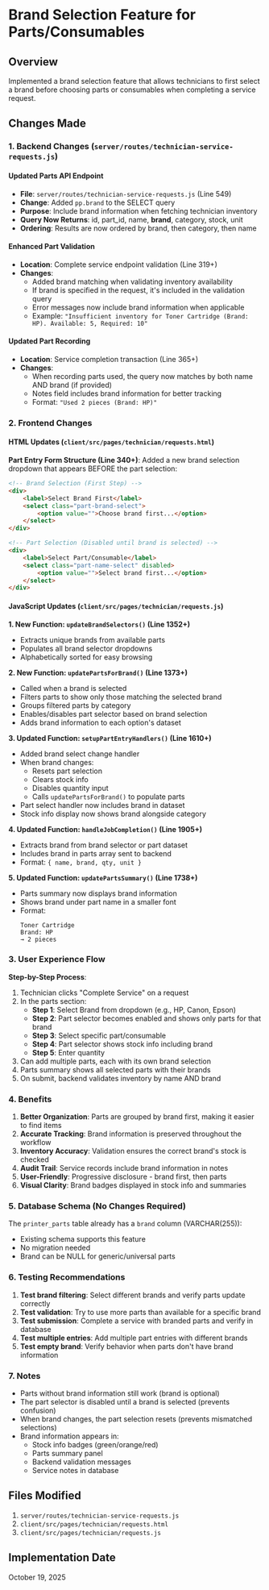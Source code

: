 # Brand Selection Feature for Parts/Consumables

## Overview
Implemented a brand selection feature that allows technicians to first select a brand before choosing parts or consumables when completing a service request.

## Changes Made

### 1. Backend Changes (`server/routes/technician-service-requests.js`)

#### Updated Parts API Endpoint
- **File**: `server/routes/technician-service-requests.js` (Line 549)
- **Change**: Added `pp.brand` to the SELECT query
- **Purpose**: Include brand information when fetching technician inventory
- **Query Now Returns**: id, part_id, name, **brand**, category, stock, unit
- **Ordering**: Results are now ordered by brand, then category, then name

#### Enhanced Part Validation
- **Location**: Complete service endpoint validation (Line 319+)
- **Changes**: 
  - Added brand matching when validating inventory availability
  - If brand is specified in the request, it's included in the validation query
  - Error messages now include brand information when applicable
  - Example: `"Insufficient inventory for Toner Cartridge (Brand: HP). Available: 5, Required: 10"`

#### Updated Part Recording
- **Location**: Service completion transaction (Line 365+)
- **Changes**:
  - When recording parts used, the query now matches by both name AND brand (if provided)
  - Notes field includes brand information for better tracking
  - Format: `"Used 2 pieces (Brand: HP)"`

### 2. Frontend Changes

#### HTML Updates (`client/src/pages/technician/requests.html`)

**Part Entry Form Structure (Line 340+)**:
Added a new brand selection dropdown that appears BEFORE the part selection:

```html
<!-- Brand Selection (First Step) -->
<div>
    <label>Select Brand First</label>
    <select class="part-brand-select">
        <option value="">Choose brand first...</option>
    </select>
</div>

<!-- Part Selection (Disabled until brand is selected) -->
<div>
    <label>Select Part/Consumable</label>
    <select class="part-name-select" disabled>
        <option value="">Select brand first...</option>
    </select>
</div>
```

#### JavaScript Updates (`client/src/pages/technician/requests.js`)

**1. New Function: `updateBrandSelectors()` (Line 1352+)**
- Extracts unique brands from available parts
- Populates all brand selector dropdowns
- Alphabetically sorted for easy browsing

**2. New Function: `updatePartsForBrand()` (Line 1373+)**
- Called when a brand is selected
- Filters parts to show only those matching the selected brand
- Groups filtered parts by category
- Enables/disables part selector based on brand selection
- Adds brand information to each option's dataset

**3. Updated Function: `setupPartEntryHandlers()` (Line 1610+)**
- Added brand select change handler
- When brand changes:
  - Resets part selection
  - Clears stock info
  - Disables quantity input
  - Calls `updatePartsForBrand()` to populate parts
- Part select handler now includes brand in dataset
- Stock info display now shows brand alongside category

**4. Updated Function: `handleJobCompletion()` (Line 1905+)**
- Extracts brand from brand selector or part dataset
- Includes brand in parts array sent to backend
- Format: `{ name, brand, qty, unit }`

**5. Updated Function: `updatePartsSummary()` (Line 1738+)**
- Parts summary now displays brand information
- Shows brand under part name in a smaller font
- Format: 
  ```
  Toner Cartridge
  Brand: HP
  → 2 pieces
  ```

### 3. User Experience Flow

**Step-by-Step Process**:
1. Technician clicks "Complete Service" on a request
2. In the parts section:
   - **Step 1**: Select Brand from dropdown (e.g., HP, Canon, Epson)
   - **Step 2**: Part selector becomes enabled and shows only parts for that brand
   - **Step 3**: Select specific part/consumable
   - **Step 4**: Part selector shows stock info including brand
   - **Step 5**: Enter quantity
3. Can add multiple parts, each with its own brand selection
4. Parts summary shows all selected parts with their brands
5. On submit, backend validates inventory by name AND brand

### 4. Benefits

1. **Better Organization**: Parts are grouped by brand first, making it easier to find items
2. **Accurate Tracking**: Brand information is preserved throughout the workflow
3. **Inventory Accuracy**: Validation ensures the correct brand's stock is checked
4. **Audit Trail**: Service records include brand information in notes
5. **User-Friendly**: Progressive disclosure - brand first, then parts
6. **Visual Clarity**: Brand badges displayed in stock info and summaries

### 5. Database Schema (No Changes Required)

The `printer_parts` table already has a `brand` column (VARCHAR(255)):
- Existing schema supports this feature
- No migration needed
- Brand can be NULL for generic/universal parts

### 6. Testing Recommendations

1. **Test brand filtering**: Select different brands and verify parts update correctly
2. **Test validation**: Try to use more parts than available for a specific brand
3. **Test submission**: Complete a service with branded parts and verify in database
4. **Test multiple entries**: Add multiple part entries with different brands
5. **Test empty brand**: Verify behavior when parts don't have brand information

### 7. Notes

- Parts without brand information still work (brand is optional)
- The part selector is disabled until a brand is selected (prevents confusion)
- When brand changes, the part selection resets (prevents mismatched selections)
- Brand information appears in:
  - Stock info badges (green/orange/red)
  - Parts summary panel
  - Backend validation messages
  - Service notes in database

## Files Modified

1. `server/routes/technician-service-requests.js`
2. `client/src/pages/technician/requests.html`
3. `client/src/pages/technician/requests.js`

## Implementation Date
October 19, 2025
